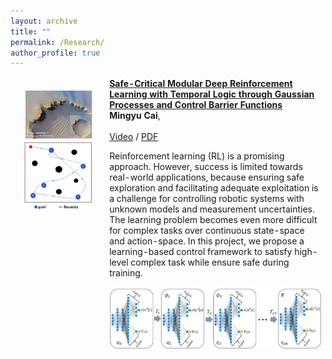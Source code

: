 ```yaml
---
layout: archive
title: ""
permalink: /Research/
author_profile: true
---
```


<table style="width:100%;border:0px;border-spacing:0px;border-collapse:separate;margin-right:auto;margin-left:auto;"><tbody>
             <td style="padding:20px;width:30%;vertical-align:top">
              <img src='/files/Safe_modular/Mars_exploration.jpg' width="320">
               <br>
                 <img src='/files/Safe_modular/particale.jpg' width="320">
            </td>
            <td style="https://arxiv.org/abs/2109.02791">
              <a href="https://thaipduong.github.io/hamadapt/">
                  <papertitle><strong>Safe-Critical Modular Deep Reinforcement Learning with Temporal Logic through Gaussian Processes and Control Barrier Functions</strong></papertitle>
              </a>
              <br>
              <strong>Mingyu Cai</strong>,
              <a Cristian-Ioan Vasile</a>
              <br>
              <br>
              <a href="https://www.youtube.com/watch?v=fkCyAgx_FWM/">Video</a> /
              <a href="https://arxiv.org/abs/2109.02791">PDF</a>
              <p></p>
              <p>Reinforcement learning (RL) is a promising approach. However, success is limited towards real-world applications, because ensuring safe exploration and facilitating adequate exploitation is a challenge for controlling robotic systems with unknown models and measurement uncertainties. The learning problem becomes even more difficult for complex tasks over continuous state-space and action-space. In this project, we propose a learning-based control framework to satisfy high-level complex task while ensure safe during training. </p>
               <center> <img src='/files/Safe_modular/Modular_architecture.jpg' width="420"> <center>
  </td>
</tr>

</tbody></table>

      
     
              
              


     


